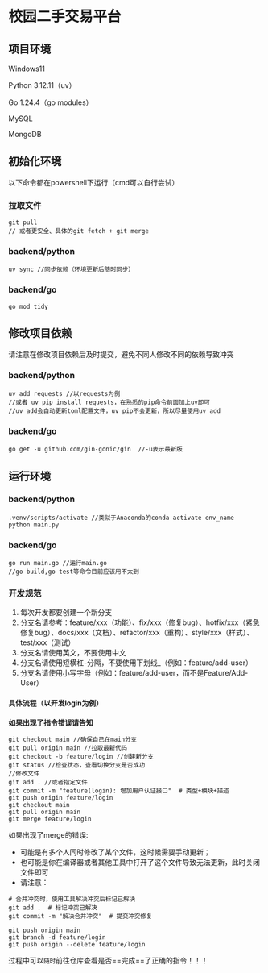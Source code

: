 # 校园二手交易平台

## 项目环境

Windows11

Python 3.12.11（uv）

Go 1.24.4（go modules）

MySQL

MongoDB

## 初始化环境

以下命令都在powershell下运行（cmd可以自行尝试）

### 拉取文件

```shell
git pull
// 或者更安全、具体的git fetch + git merge
```

### backend/python

```shell
uv sync //同步依赖（环境更新后随时同步）
```

### backend/go

```shell
go mod tidy
```

## 修改项目依赖

请注意在修改项目依赖后及时提交，避免不同人修改不同的依赖导致冲突


### backend/python

```shell
uv add requests //以requests为例
//或者 uv pip install requests，在熟悉的pip命令前面加上uv即可
//uv add会自动更新toml配置文件，uv pip不会更新，所以尽量使用uv add
```

### backend/go

```shell
go get -u github.com/gin-gonic/gin  //-u表示最新版
```

## 运行环境

### backend/python

```shell
.venv/scripts/activate //类似于Anaconda的conda activate env_name
python main.py
```

### backend/go

```shell
go run main.go //运行main.go
//go build,go test等命令目前应该用不太到
```

### 开发规范
1. 每次开发都要创建一个新分支
2. 分支名请参考：feature/xxx（功能）、fix/xxx（修复bug）、hotfix/xxx（紧急修复bug）、docs/xxx（文档）、refactor/xxx（重构）、style/xxx（样式）、test/xxx（测试）
3. 分支名请使用英文，不要使用中文
4. 分支名请使用短横杠-分隔，不要使用下划线_（例如：feature/add-user）
5. 分支名请使用小写字母（例如：feature/add-user，而不是Feature/Add-User）
#### 具体流程（以开发login为例）

**如果出现了指令错误请告知**

```shell
git checkout main //确保自己在main分支
git pull origin main //拉取最新代码
git checkout -b feature/login //创建新分支
git status //检查状态，查看切换分支是否成功
//修改文件
git add . //或者指定文件
git commit -m "feature(login): 增加用户认证接口"  # 类型+模块+描述
git push origin feature/login
git checkout main
git pull origin main
git merge feature/login 
```
如果出现了merge的错误:
- 可能是有多个人同时修改了某个文件，这时候需要手动更新；
- 也可能是你在编译器或者其他工具中打开了这个文件导致无法更新，此时关闭文件即可
- 请注意：
```shell
# 合并冲突时，使用工具解决冲突后标记已解决
git add .  # 标记冲突已解决
git commit -m "解决合并冲突"  # 提交冲突修复
```
```shell
git push origin main
git branch -d feature/login
git push origin --delete feature/login
```

过程中可以`随时`前往仓库查看是否==完成==了正确的指令！！！

